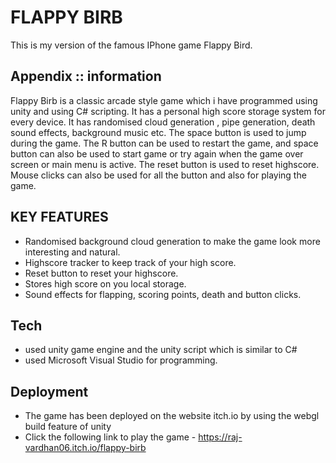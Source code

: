 
# FLAPPY BIRB

This is my version of the famous IPhone game Flappy Bird.


## Appendix :: information
Flappy Birb is a classic arcade style game which i have programmed using unity and using C# scripting.
It has a personal high score storage system for every device. It has randomised cloud generation , pipe generation, death sound effects, background music etc.
The space button is used to jump during the game. The R button can be used to restart the game, and space button can also be used to start game or try again 
when the game over screen or main menu is active. The reset button is used to reset highscore. 
Mouse clicks can also be used for all the button and also for playing the game.

 


## KEY FEATURES

- Randomised background cloud generation to make the game look more interesting and natural.
- Highscore tracker to keep track of your high score.
- Reset button to reset your highscore.
- Stores high score on you local storage.
- Sound effects for flapping, scoring points, death and button clicks.



## Tech

- used unity game engine and the unity script which is similar to C#
- used Microsoft Visual Studio for programming.


## Deployment

- The game has been deployed on the website itch.io by using the webgl build feature of unity
- Click the following link to play the game - https://raj-vardhan06.itch.io/flappy-birb





